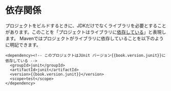 # 依存関係

プロジェクトをビルドするときに、JDKだけでなくライブラリを必要とすることがあります。このことを「プロジェクトはライブラリに[依存している](http://maven.apache.org/guides/introduction/introduction-to-dependency-mechanism.html)」と表現します。
Mavenではプロジェクトがライブラリに依存していることを以下のように明記できます。

<pre><code class="lang-xml">&lt;dependency&gt;&lt;!-- このプロジェクトはJUnit バージョン{{book.version.junit}}に依存している --&gt;
  &lt;groupId&gt;junit&lt;/groupId&gt;
  &lt;artifactId&gt;junit&lt;/artifactId&gt;
  &lt;version&gt;{{book.version.junit}}&lt;/version&gt;
  &lt;scope&gt;test&lt;/scope&gt;
&lt;/dependency&gt;</code></pre>
